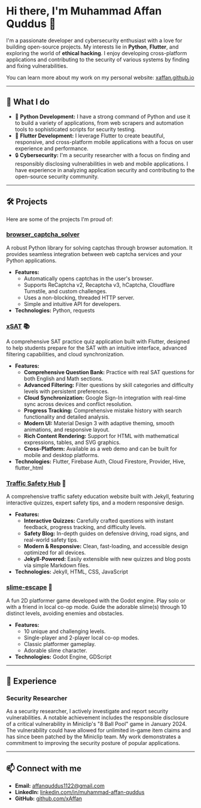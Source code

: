 # Hi there, I'm Muhammad Affan Quddus 👋

I'm a passionate developer and cybersecurity enthusiast with a love for building open-source projects. My interests lie in **Python**, **Flutter**, and exploring the world of **ethical hacking**. I enjoy developing cross-platform applications and contributing to the security of various systems by finding and fixing vulnerabilities.

You can learn more about my work on my personal website: [xaffan.github.io](https://xaffan.github.io/)

---

## 🚀 What I do

* 🐍 **Python Development:** I have a strong command of Python and use it to build a variety of applications, from web scrapers and automation tools to sophisticated scripts for security testing.
* 📱 **Flutter Development:** I leverage Flutter to create beautiful, responsive, and cross-platform mobile applications with a focus on user experience and performance.
* 🔒 **Cybersecurity:** I'm a security researcher with a focus on finding and responsibly disclosing vulnerabilities in web and mobile applications. I have experience in analyzing application security and contributing to the open-source security community.

---

## 🛠️ Projects

Here are some of the projects I'm proud of:

### [browser_captcha_solver](https://github.com/xAffan/browser_captcha_solver)

A robust Python library for solving captchas through browser automation. It provides seamless integration between web captcha services and your Python applications.

* **Features:**
    * Automatically opens captchas in the user's browser.
    * Supports ReCaptcha v2, Recaptcha v3, hCaptcha, Cloudflare Turnstile, and custom challenges.
    * Uses a non-blocking, threaded HTTP server.
    * Simple and intuitive API for developers.
* **Technologies:** Python, requests

### [xSAT](https://github.com/xAffan/xsat/) 📚

A comprehensive SAT practice quiz application built with Flutter, designed to help students prepare for the SAT with an intuitive interface, advanced filtering capabilities, and cloud synchronization.

* **Features:**
    * **Comprehensive Question Bank:** Practice with real SAT questions for both English and Math sections.
    * **Advanced Filtering:** Filter questions by skill categories and difficulty levels with persistent preferences.
    * **Cloud Synchronization:** Google Sign-In integration with real-time sync across devices and conflict resolution.
    * **Progress Tracking:** Comprehensive mistake history with search functionality and detailed analysis.
    * **Modern UI:** Material Design 3 with adaptive theming, smooth animations, and responsive layout.
    * **Rich Content Rendering:** Support for HTML with mathematical expressions, tables, and SVG graphics.
    * **Cross-Platform:** Available as a web demo and can be built for mobile and desktop platforms.
* **Technologies:** Flutter, Firebase Auth, Cloud Firestore, Provider, Hive, flutter_html

### [Traffic Safety Hub](https://github.com/xAffan/traffic-quiz) 🚦

A comprehensive traffic safety education website built with Jekyll, featuring interactive quizzes, expert safety tips, and a modern responsive design.

* **Features:**
    * **Interactive Quizzes:** Carefully crafted questions with instant feedback, progress tracking, and difficulty levels.
    * **Safety Blog:** In-depth guides on defensive driving, road signs, and real-world safety tips.
    * **Modern & Responsive:** Clean, fast-loading, and accessible design optimized for all devices.
    * **Jekyll-Powered:** Easily extensible with new quizzes and blog posts via simple Markdown files.
* **Technologies:** Jekyll, HTML, CSS, JavaScript

### [slime-escape](https://github.com/xAffan/slime-escape) 👾

A fun 2D platformer game developed with the Godot engine. Play solo or with a friend in local co-op mode. Guide the adorable slime(s) through 10 distinct levels, avoiding enemies and obstacles.

* **Features:**
    * 10 unique and challenging levels.
    * Single-player and 2-player local co-op modes.
    * Classic platformer gameplay.
    * Adorable slime character.
* **Technologies:** Godot Engine, GDScript

---

## 🔬 Experience

### Security Researcher

As a security researcher, I actively investigate and report security vulnerabilities. A notable achievement includes the responsible disclosure of a critical vulnerability in Miniclip's "8 Ball Pool" game in January 2024. The vulnerability could have allowed for unlimited in-game item claims and has since been patched by the Miniclip team. My work demonstrates a commitment to improving the security posture of popular applications.

---

## 📫 Connect with me

* **Email:** [affanquddus1122@gmail.com](mailto:affanquddus1122@gmail.com)
* **LinkedIn:** [linkedin.com/in/muhammad-affan-quddus](https://www.linkedin.com/in/muhammad-affan-quddus-34a076300/)
* **GitHub:** [github.com/xAffan](https://github.com/xAffan)
